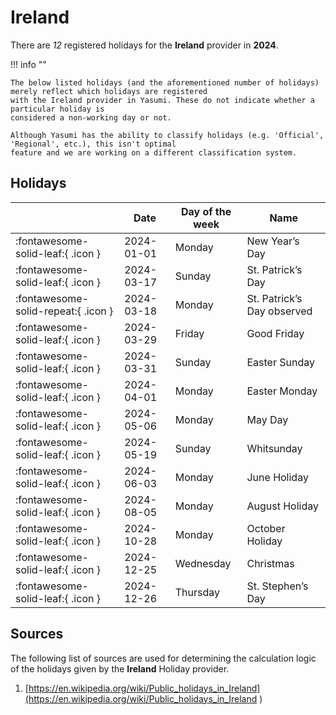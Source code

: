 # Ireland

There are _12_ registered holidays for the **Ireland** provider in **2024**.

!!! info ""

    The below listed holidays (and the aforementioned number of holidays) merely reflect which holidays are registered
    with the Ireland provider in Yasumi. These do not indicate whether a particular holiday is
    considered a non-working day or not.

    Although Yasumi has the ability to classify holidays (e.g. 'Official', 'Regional', etc.), this isn't optimal
    feature and we are working on a different classification system.

## Holidays

|     | Date | Day of the week | Name |
| --- | ---- | --------------- | ---- |
| :fontawesome-solid-leaf:{ .icon } | 2024-01-01 | Monday | New Year’s Day |
| :fontawesome-solid-leaf:{ .icon } | 2024-03-17 | Sunday | St. Patrick’s Day |
| :fontawesome-solid-repeat:{ .icon } | 2024-03-18 | Monday | St. Patrick’s Day observed |
| :fontawesome-solid-leaf:{ .icon } | 2024-03-29 | Friday | Good Friday |
| :fontawesome-solid-leaf:{ .icon } | 2024-03-31 | Sunday | Easter Sunday |
| :fontawesome-solid-leaf:{ .icon } | 2024-04-01 | Monday | Easter Monday |
| :fontawesome-solid-leaf:{ .icon } | 2024-05-06 | Monday | May Day |
| :fontawesome-solid-leaf:{ .icon } | 2024-05-19 | Sunday | Whitsunday |
| :fontawesome-solid-leaf:{ .icon } | 2024-06-03 | Monday | June Holiday |
| :fontawesome-solid-leaf:{ .icon } | 2024-08-05 | Monday | August Holiday |
| :fontawesome-solid-leaf:{ .icon } | 2024-10-28 | Monday | October Holiday |
| :fontawesome-solid-leaf:{ .icon } | 2024-12-25 | Wednesday | Christmas |
| :fontawesome-solid-leaf:{ .icon } | 2024-12-26 | Thursday | St. Stephen’s Day |

## Sources

The following list of sources are used for determining the calculation logic of
the holidays given by the **Ireland** Holiday provider.


1. [https://en.wikipedia.org/wiki/Public_holidays_in_Ireland](https://en.wikipedia.org/wiki/Public_holidays_in_Ireland )
   